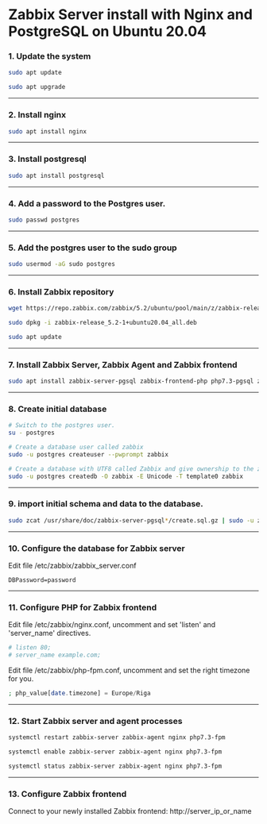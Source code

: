 # Zabbix Server install with Nginx and PostgreSQL on Ubuntu 20.04

### 1. Update the system

```bash
sudo apt update

sudo apt upgrade
```

------

### 2. Install nginx

```bash
sudo apt install nginx
```

------

### 3. Install postgresql

```bash
sudo apt install postgresql
```

------

### 4. Add a password to the Postgres user.

```bash
sudo passwd postgres
```

------

### 5. Add the postgres user to the sudo group

```bash
sudo usermod -aG sudo postgres
```

------

### 6. Install Zabbix repository

```bash
wget https://repo.zabbix.com/zabbix/5.2/ubuntu/pool/main/z/zabbix-release/zabbix-release_5.2-1+ubuntu20.04_all.deb

sudo dpkg -i zabbix-release_5.2-1+ubuntu20.04_all.deb

sudo apt update
```

------

### 7. Install Zabbix Server, Zabbix Agent and Zabbix frontend

```bash
sudo apt install zabbix-server-pgsql zabbix-frontend-php php7.3-pgsql zabbix-nginx-conf zabbix-agent
```

------

### 8. Create initial database

```bash
# Switch to the postgres user.
su - postgres

# Create a database user called zabbix
sudo -u postgres createuser --pwprompt zabbix

# Create a database with UTF8 called Zabbix and give ownership to the zabbix user created before
sudo -u postgres createdb -O zabbix -E Unicode -T template0 zabbix
```

------

### 9. import initial schema and data to the database.

```bash
sudo zcat /usr/share/doc/zabbix-server-pgsql*/create.sql.gz | sudo -u zabbix psql zabbix
```

------

### 10. Configure the database for Zabbix server

Edit file /etc/zabbix/zabbix_server.conf

```
DBPassword=password
```

------

### 11. Configure PHP for Zabbix frontend

Edit file /etc/zabbix/nginx.conf, uncomment and set 'listen' and 'server_name' directives.

```bash
# listen 80;
# server_name example.com;
```

Edit file /etc/zabbix/php-fpm.conf, uncomment and set the right timezone for you.

```php
; php_value[date.timezone] = Europe/Riga
```

------

### 12. Start Zabbix server and agent processes

```bash
systemctl restart zabbix-server zabbix-agent nginx php7.3-fpm

systemctl enable zabbix-server zabbix-agent nginx php7.3-fpm

systemctl status zabbix-server zabbix-agent nginx php7.3-fpm
```

------

### 13. Configure Zabbix frontend

Connect to your newly installed Zabbix frontend: http://server_ip_or_name

